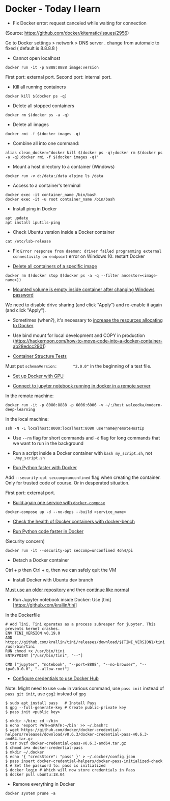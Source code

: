 # Docker - Today I learn

* Fix Docker error: request canceled while waiting for connection 

(Source: https://github.com/docker/kitematic/issues/2956)

Go to Docker settings > network > DNS server . change from automaic to fixed ( default is 8.8.8.8 )

* Cannot open localhost

```
docker run -it -p 8888:8888 image:version
```

First port: external port.
Second port: internal port.

* Kill all running containers

```
docker kill $(docker ps -q)
```

* Delete all stopped containers

```
docker rm $(docker ps -a -q)
```

* Delete all images

```
docker rmi -f $(docker images -q)
```

* Combine all into one command:

```
alias clean_docker="docker kill $(docker ps -q);docker rm $(docker ps -a -q);docker rmi -f $(docker images -q)"
```

* Mount a host directory to a container (Windows)

```
docker run -v d:/data:/data alpine ls /data
```

* Access to a container's terminal

```
docker exec -it container_name /bin/bash
docker exec -it -u root container_name /bin/bash
```

* Install ping in Docker

```
apt update
apt install iputils-ping
```

* Check Ubuntu version inside a Docker container

```
cat /etc/lsb-release
```

* Fix `Error response from daemon: driver failed programming external connectivity on endpoint` error on Windows 10: restart Docker

* [Delete all containers of a specific image](https://stackoverflow.com/questions/32073971/stopping-docker-containers-by-image-name-ubuntu)

```
docker rm $(docker stop $(docker ps -a -q --filter ancestor=<image-name>))
```

* [Mounted volume is empty inside container after changing Windows password](https://stackoverflow.com/questions/38583900/mounted-volume-is-empty-inside-container)

We need to disable drive sharing (and click "Apply") and re-enable it again (and click "Apply").

* Sometimes (when?), it's necessary to [increase the resources allocating to Docker](https://stackoverflow.com/questions/44907444/error-137-on-docker-build-command-on-win7)

* Use bind mount for local development and COPY in production
(https://hackernoon.com/how-to-move-code-into-a-docker-container-ab28edcc2901)

* [Container Structure Tests](https://github.com/GoogleContainerTools/container-structure-test)

Must put `schemaVersion:       "2.0.0"` in the beginning of a test file.

* [Set up Docker with GPU](http://collabnix.com/introducing-new-docker-cli-api-support-for-nvidia-gpus-under-docker-engine-19-03-0-beta-release/)

* [Connect to jupyter notebook running in docker in a remote server](https://stackoverflow.com/questions/54572456/connect-to-jupyter-notebook-running-in-docker-on-a-remote-server)

In the remote machine:

```
docker run -it -p 8080:8888 -p 6006:6006 -v ~/:/host waleedka/modern-deep-learning
```

In the local machine:

```
ssh -N -L localhost:8000:localhost:8080 username@remoteHostIp
```

* Use `--rm` flag for short commands and `-d` flag for long commands that we want to run in the background

* Run a script inside a Docker container with `bash my_script.sh`, not `./my_script.sh`

* [Run Python faster with Docker](https://medium.com/better-programming/faster-python-in-docker-d1a71a9b9917)

Add `--security-opt seccomp=unconfined` flag when creating the container. Only for trusted code of course. Or in desperated situation.

First port: external port.

* [Build again one service with `docker-compose`](https://stackoverflow.com/questions/35228970/docker-compose-build-single-container)

```console
docker-compose up -d --no-deps --build <service_name>
```

* [Check the health of Docker containers with docker-bench](https://github.com/docker/docker-bench-security)

* [Run Python code faster in Docker](https://medium.com/better-programming/faster-python-in-docker-d1a71a9b9917)

(Security concern)

```
docker run -it --security-opt seccomp=unconfined 4oh4/pi
```

* Detach a Docker container

Ctrl + p then Ctrl + q, then we can safely quit the VM

* Install Docker with Ubuntu dev branch

[Must use an older repository](https://unix.stackexchange.com/questions/363048/unable-to-locate-package-docker-ce-on-a-64bit-ubuntu) and then [continue like normal](https://docs.docker.com/engine/install/ubuntu/)

* Run Jupyter notebook inside Docker: Use [tini][https://github.com/krallin/tini]

In the Dockerfile

```
# Add Tini. Tini operates as a process subreaper for jupyter. This prevents kernel crashes.
ENV TINI_VERSION v0.19.0
ADD https://github.com/krallin/tini/releases/download/${TINI_VERSION}/tini /usr/bin/tini
RUN chmod +x /usr/bin/tini
ENTRYPOINT ["/usr/bin/tini", "--"]

CMD ["jupyter", "notebook", "--port=8888", "--no-browser", "--ip=0.0.0.0", "--allow-root"]
```

* [Configure credentials to use Docker Hub](https://dev.to/glsolaria/storing-dockerhub-credentials-using-pass-on-ubuntu-18-04-2k9o)

Note: Might need to use `sudo` in various command, use `pass init` instead of `pass git init`, use `gpg2` instead of `gpg`

```
$ sudo apt install pass   # Install Pass
$ gpg --full-generate-key # Create public-private key
$ pass init <public key>

$ mkdir ~/bin; cd ~/bin
$ echo 'export PATH=$PATH:~/bin' >> ~/.bashrc
$ wget https://github.com/docker/docker-credential-helpers/releases/download/v0.6.3/docker-credential-pass-v0.6.3-amd64.tar.gz
$ tar xvzf docker-credential-pass-v0.6.3-amd64.tar.gz
$ chmod a+x docker-credential-pass
$ mkdir ~/.docker
$ echo '{ "credsStore": "pass" }' > ~/.docker/config.json
$ pass insert docker-credential-helpers/docker-pass-initialized-check
$ # Set the password to: pass is initialized
$ docker login # Which will now store credentials in Pass
$ docker pull ubuntu:18.04
```

* Remove everything in Docker

```
docker system prune -a
```
